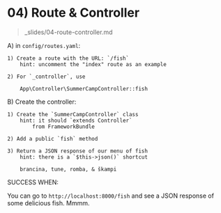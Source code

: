 # 04) Route & Controller
> _slides/04-route-controller.md

A) in `config/routes.yaml`:

    1) Create a route with the URL: `/fish`
        hint: uncomment the "index" route as an example
    
    2) For `_controller`, use
    
        App\Controller\SummerCampController::fish

B) Create the controller:

    1) Create the `SummerCampController` class
        hint: it should `extends Controller`
            from FrameworkBundle

    2) Add a public `fish` method

    3) Return a JSON response of our menu of fish
        hint: there is a `$this->json()` shortcut

        brancina, tune, romba, & škampi

SUCCESS WHEN:

You can go to `http://localhost:8000/fish` and
see a JSON response of some delicious fish. Mmmm.
